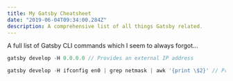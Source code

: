 ```yaml
---
title: My Gatsby Cheatsheet
date: "2019-06-04T09:34:00.284Z"
description: A comprehensive list of all things Gatsby related.
---
```


A full list of Gatsby CLI commands which I seem to always forgot...

```js
gatsby develop -H 0.0.0.0 // Provides an external IP address
```

```js
gatsby develop -H ifconfig en0 | grep netmask | awk '{print \$2}' // Provides external IP address without images breaking in IE testing
```
